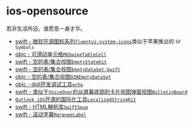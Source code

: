 # ios-opensource

若非生活所迫，谁愿意一身才华。 ​​​​

- [swift - 微软开源图标系列`fluentui-system-icons`](https://github.com/microsoft/fluentui-system-icons.git)类似于苹果推出的 `SF Symbols`
- [objc - 可滑动单元格`MGSwipeTableCell`](https://github.com/MortimerGoro/MGSwipeTableCell.git)
- [swift - 空的表/集合视图`EmptyStateKit`](https://github.com/alberdev/EmptyStateKit.git)
- [swift - 空的表/集合视图`EmptyDataSet-Swift`](https://github.com/Xiaoye220/EmptyDataSet-Swift.git)
- [objc - 空的表/集合视图`DZNEmptyDataSet`](https://github.com/dzenbot/DZNEmptyDataSet.git)
- [objc - didi开发调试工具`echo`](https://github.com/didi/echo.git)
- [swift - 类似于`VoiceOver`的从屏幕底部的卡片视图弹窗视图`BulletinBoard`](https://github.com/alexaubry/BulletinBoard.git)
- [`Outlook iOS`开源的国际化工具`LocalizedStringKit`](https://github.com/microsoft/LocalizedStringKit)
- [swift - HTML解析库`SwiftSoup`](https://github.com/scinfu/SwiftSoup)
- [swift - 滚动字幕`MarqueeLabel`](https://github.com/cbpowell/MarqueeLabel.git)
